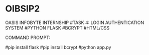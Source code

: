 # OIBSIP2

OASIS INFOBYTE INTERNSHIP
#TASK 4: LOGIN AUTHENTICATION SYSTEM 
#PYTHON FLASK
#BCRYPT
#HTML/CSS



COMMAND PROMPT:

#pip install flask
#pip install bcrypt
#python app.py
